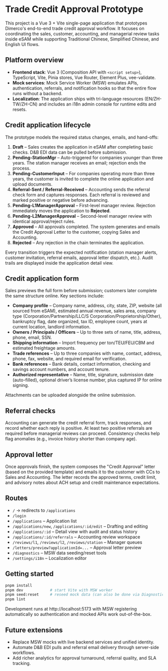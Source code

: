 # Trade Credit Approval Prototype

This project is a Vue 3 + Vite single-page application that prototypes Dimerco's end-to-end trade credit approval workflow. It focuses on coordinating the sales, customer, accounting, and managerial review tasks inside eSAM while supporting Traditional Chinese, Simplified Chinese, and English UI flows.

## Platform overview
- **Frontend stack**: Vue 3 (Composition API with `<script setup>`), TypeScript, Vite, Pinia stores, Vue Router, Element Plus, vee-validate.
- **Mock services**: Mock Service Worker (MSW) emulates APIs, authentication, referrals, and notification hooks so that the entire flow runs without a backend.
- **Localization**: The application ships with tri-language resources (EN/ZH-TW/ZH-CN) and includes an i18n admin console for runtime edits and resets.

## Credit application lifecycle
The prototype models the required status changes, emails, and hand-offs:

1. **Draft** – Sales creates the application in eSAM after completing basic checks. D&B EDI data can be pulled before submission.
2. **Pending-StationMgr** – Auto-triggered for companies younger than three years. The station manager receives an email; rejection ends the process.
3. **Pending-CustomerInput** – For companies operating more than three years, the customer is invited to complete the online application and upload documents.
4. **Referral-Sent / Referral-Received** – Accounting sends the referral check form and captures responses. Each referral is reviewed and marked positive or negative before advancing.
5. **Pending-L1ManagerApproval** – First-level manager review. Rejection immediately moves the application to **Rejected**.
6. **Pending-L2ManagerApproval** – Second-level manager review with identical approval/reject rules.
7. **Approved** – All approvals completed. The system generates and emails the Credit Approval Letter to the customer, copying Sales and Accounting.
8. **Rejected** – Any rejection in the chain terminates the application.

Every transition triggers the expected notification (station manager alerts, customer invitation, referral emails, approval letter dispatch, etc.). Audit trails are displayed inside the application detail view.

## Credit application form
Sales previews the full form before submission; customers later complete the same structure online. Key sections include:

- **Company profile** – Company name, address, city, state, ZIP, website (all sourced from eSAM), estimated annual revenue, sales area, company type (Corporation/Partnership/LLC/S Corporation/Proprietorship/Other), bankruptcy flag, date organized, tax ID, employee count, years at current location, landlord information.
- **Owners / Principals / Officers** – Up to three sets of name, title, address, phone, email, SSN.
- **Shipping information** – Import frequency per ton/TEU/FEU/CBM and estimated freightage amounts.
- **Trade references** – Up to three companies with name, contact, address, phone, fax, website, and required email for verification.
- **Bank references** – Bank details, contact information, checking and savings account numbers, and account tenure.
- **Authorized representative** – Name, title, signature, submission date (auto-filled), optional driver’s license number, plus captured IP for online signing.

Attachments can be uploaded alongside the online submission.

## Referral checks
Accounting can generate the credit referral form, track responses, and record whether each reply is positive. At least two positive referrals are required before managerial reviews can proceed. Consistency checks help flag anomalies (e.g., invoice history shorter than company age).

## Approval letter
Once approvals finish, the system composes the "Credit Approval" letter (based on the provided template) and emails it to the customer with CCs to Sales and Accounting. The letter records the approved terms, credit limit, and advisory notes about ACH setup and credit maintenance expectations.

## Routes
- `/` → redirects to `/applications`
- `/login`
- `/applications` – Application list
- `/applications/new`, `/applications/:id/edit` – Drafting and editing
- `/applications/:id` – Detail view with audit and status history
- `/applications/:id/referrals` – Accounting review workspace
- `/reviews/l1`, `/reviews/l2`, `/reviews/station` – Manager queues
- `/letters/preview?applicationId=...` – Approval letter preview
- `/diagnostics` – MSW data seeding/reset tools
- `/settings/i18n` – Localization editor

## Getting started
```bash
pnpm install
pnpm dev            # start Vite with MSW worker
pnpm seed:reset     # reseed mock data (can also be done via Diagnostics page)
pnpm lint
```

Development runs at http://localhost:5173 with MSW registering automatically so authentication and mocked APIs work out-of-the-box.

## Future extensions
- Replace MSW mocks with live backend services and unified identity.
- Automate D&B EDI pulls and referral email delivery through server-side workflows.
- Add richer analytics for approval turnaround, referral quality, and SLA tracking.
